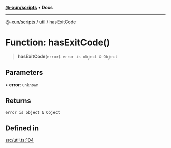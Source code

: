 [**@-xun/scripts**](../../README.md) • **Docs**

***

[@-xun/scripts](../../README.md) / [util](../README.md) / hasExitCode

# Function: hasExitCode()

> **hasExitCode**(`error`): `error is object & Object`

## Parameters

• **error**: `unknown`

## Returns

`error is object & Object`

## Defined in

[src/util.ts:104](https://github.com/Xunnamius/xscripts/blob/b57a6be3f30c8c0a2692b256135acbd661d0e92b/src/util.ts#L104)
